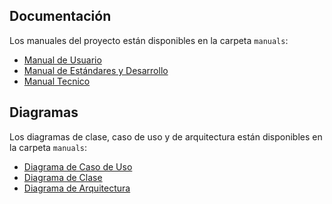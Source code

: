 ## Documentación

Los manuales del proyecto están disponibles en la carpeta `manuals`:

- [Manual de Usuario](./manuals/ManualUsuario.md)
- [Manual de Estándares y Desarrollo](./manuals/Manual%20Estandares%20Desarrollo.md)
- [Manual Tecnico ](./manuals/Manual%20Tecnico.pdf)
## Diagramas

Los diagramas de clase, caso de uso y de arquitectura están disponibles en la carpeta `manuals`:

- [Diagrama de Caso de Uso](./Design/Diagrama%20Caso%20de%20Uso.png)
- [Diagrama de Clase](./Design/Diagrama%20de%20Clase-%20Arduino%20IR.png)
- [Diagrama de Arquitectura](./Design/Diagrama%20de%20Arquitectura.png)
